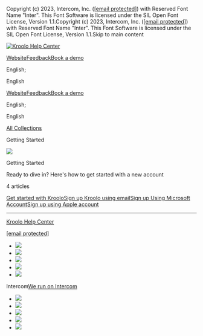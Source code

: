 Copyright (c) 2023, Intercom, Inc. ([[email protected]](/cdn-cgi/l/email-protection)) with Reserved Font Name "Inter". This Font Software is licensed under the SIL Open Font License, Version 1.1.Copyright (c) 2023, Intercom, Inc. ([[email protected]](/cdn-cgi/l/email-protection)) with Reserved Font Name "Inter". This Font Software is licensed under the SIL Open Font License, Version 1.1.Skip to main content

[![Kroolo Help Center](https://downloads.intercomcdn.com/i/o/h4qkzypg/611116/ee699fbf23fef0f6d8d4f666d84c/37cdcedd14003d8fdcfdeda0a05c09cb)](/en/)

[Website](https://kroolo.com/)[Feedback](https://kroolo.featurebase.app/)[Book a demo](https://kroolo.com/book-demo)

English;

English

[Website](https://kroolo.com/)[Feedback](https://kroolo.featurebase.app/)[Book a demo](https://kroolo.com/book-demo)

English;

English

[All Collections](/en/)

Getting Started

![](https://downloads.intercomcdn.com/i/o/569719/92345bc89547ca7d07859f7a/1da49222ccc62cba8937e2040e84e311.png)

Getting Started

Ready to dive in? Here's how to get started with a new account

4 articles

[Get started with Kroolo](https://help.kroolo.com/en/articles/9771671-get-started-with-kroolo)[Sign up Kroolo using email](https://help.kroolo.com/en/articles/9772357-sign-up-kroolo-using-email)[Sign up Using Microsoft Account](https://help.kroolo.com/en/articles/10242391-sign-up-using-microsoft-account)[Sign up using Apple account](https://help.kroolo.com/en/articles/10299722-sign-up-using-apple-account)

* * *

[Kroolo Help Center](/en/)

[[email protected]](/cdn-cgi/l/email-protection)

  * [![](https://intercom.help/kroolo/assets/svg/icon:social-facebook/FFFFFF)](https://www.facebook.com/profile.php?id=61553808299270)
  * [![](https://intercom.help/kroolo/assets/svg/icon:social-linkedin/FFFFFF)](https://www.linkedin.com/company/getkroolo)
  * [![](https://intercom.help/kroolo/assets/svg/icon:social-instagram/FFFFFF)](https://www.instagram.com/getkroolo)
  * [![](https://intercom.help/kroolo/assets/svg/icon:social-youtube/FFFFFF)](https://www.youtube.com/@getkroolo/featured)
  * [![](https://intercom.help/kroolo/assets/svg/icon:social-twitter-x/FFFFFF)](https://www.twitter.com/getkroolo)



Intercom[We run on Intercom](https://www.intercom.com/intercom-link?company=Kroolo&solution=customer-support&utm_campaign=intercom-link&utm_content=We+run+on+Intercom&utm_medium=help-center&utm_referrer=https%3A%2F%2Fhelp.kroolo.com%2Fen%2Fcollections%2F9105325-getting-started&utm_source=desktop-web)

  * [![](https://intercom.help/kroolo/assets/svg/icon:social-facebook/FFFFFF)](https://www.facebook.com/profile.php?id=61553808299270)
  * [![](https://intercom.help/kroolo/assets/svg/icon:social-linkedin/FFFFFF)](https://www.linkedin.com/company/getkroolo)
  * [![](https://intercom.help/kroolo/assets/svg/icon:social-instagram/FFFFFF)](https://www.instagram.com/getkroolo)
  * [![](https://intercom.help/kroolo/assets/svg/icon:social-youtube/FFFFFF)](https://www.youtube.com/@getkroolo/featured)
  * [![](https://intercom.help/kroolo/assets/svg/icon:social-twitter-x/FFFFFF)](https://www.twitter.com/getkroolo)